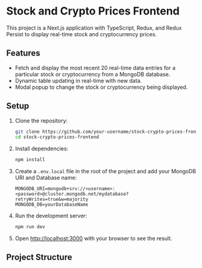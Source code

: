 # Stock and Crypto Prices Frontend

This project is a Next.js application with TypeScript, Redux, and Redux Persist to display real-time stock and cryptocurrency prices.

## Features

- Fetch and display the most recent 20 real-time data entries for a particular stock or cryptocurrency from a MongoDB database.
- Dynamic table updating in real-time with new data.
- Modal popup to change the stock or cryptocurrency being displayed.

## Setup

1. Clone the repository:
    ```bash
    git clone https://github.com/your-username/stock-crypto-prices-frontend.git
    cd stock-crypto-prices-frontend
    ```

2. Install dependencies:
    ```bash
    npm install
    ```

3. Create a `.env.local` file in the root of the project and add your MongoDB URI and Database name:
    ```
    MONGODB_URI=mongodb+srv://<username>:<password>@cluster.mongodb.net/mydatabase?retryWrites=true&w=majority
    MONGODB_DB=yourDatabaseName
    ```

4. Run the development server:
    ```bash
    npm run dev
    ```

5. Open [http://localhost:3000](http://localhost:3000) with your browser to see the result.

## Project Structure

